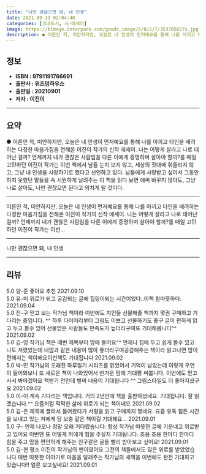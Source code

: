 ```yaml
---
title: "나만 괜찮으면 돼, 내 인생"
date: 2021-09-13 02:04:40
categories: [국내도서, 시-에세이]
image: https://bimage.interpark.com/goods_image/5/0/2/7/353705027s.jpg
description: ● 어른인 척, 미안하지만, 오늘은 내 인생이 먼저예요를 통해 나를 아끼고 타인을 배려하는 다정한 마음가짐을 전해온 이진이 작가의 신작 에세이. 나는 어떻게 살라고 나로 태어난 걸까? 언제까지 내가 괜찮은 사람임을 다른 이에게 증명하며 살아야 할까?를 매일 고민하던 이진이 작가는 이번
---
```


## **정보**

- **ISBN : 9791191766691**
- **출판사 : 위즈덤하우스**
- **출판일 : 20210901**
- **저자 : 이진이**

------



## **요약**

●  어른인 척, 미안하지만, 오늘은 내 인생이 먼저예요를 통해 나를 아끼고 타인을 배려하는 다정한 마음가짐을 전해온 이진이 작가의 신작 에세이. 나는 어떻게 살라고 나로 태어난 걸까? 언제까지 내가 괜찮은 사람임을 다른 이에게 증명하며 살아야 할까?를 매일 고민하던 이진이 작가는 이번 책에서 남들 눈치 보지 않고, 세상의 잣대에 휘둘리지 않고, 그냥 내 인생을 사랑하기로 했다고 선언하고 있다. 남들에게 사랑받고 싶어서 그동안 하지 못했던 말들을 속 시원하게 날려주는 이 책을 읽다 보면 애써 바꾸지 않아도, 그냥 나로 살아도, 나만 괜찮으면 된다고 외치게 될 것이다.

------

어른인 척, 미안하지만, 오늘은 내 인생이 먼저예요를 통해 나를 아끼고 타인을 배려하는 다정한 마음가짐을 전해온 이진이 작가의 신작 에세이. 나는 어떻게 살라고 나로 태어난 걸까? 언제까지 내가 괜찮은 사람임을 다른 이에게 증명하며 살아야 할까?를 매일 고민하던 이진이 작가는 이번... 

------


나만 괜찮으면 돼, 내 인생 

------


## **리뷰** 

5.0 양-준 좋아요 추천 2021.09.10 <br/>5.0 유-미 위로가 되고 공감되는 글에 힐링이되는 시간이었다..이책 참따뜻하다.  2021.09.04 <br/>5.0 전-구 믿고 보는 작가님 책이라 이번에도 지인들 선물해줄 책까지 몇권 구매하고 기다리는 중입니다. ^^ 하루 다이어리부터 그림도 이쁘고 선물하기도 좋구 글이 편하게 읽고 두고 볼수 있어 선물받은 사람들도 만족도가 높더라구여또 기대해봅니다^^ 2021.09.02 <br/>5.0 김-영 작가님 책은 매번 제목부터 맘에 들어요^^ 언제나 집에 두고 쉽게 볼수 있고 나도 저랬었는데 내맘과 같은 내용이 많아 좋더라구여공감해주는 책이라 읽고나면 맘이 편해지는 책이에요이번책도 기대됩니다 2021.09.02 <br/>5.0 박-민 작가님의 오래전 하루일기 시리즈를 읽었어서 기억이 남았는데 이렇게 우연이 들어와보니 또 새로운 책이 나와있어서 반가운 맘에 기대평 써봅니다. 이번에도 믿고 사서 봐야겠어요 책받기 전인데 벌써 내용이 기대됩니다 ^^ 그림스타일도 더 좋아지셨구요 2021.09.02 <br/>5.0 이-이 계속 기다리는 책입니다. 거의 2년만에 책을 출판하셨네요. 기대됩니다. 잘 읽겠습니다.^^ 요즘처럼 퍽퍽한 삶에 위로가 되는 책이네요 2021.09.02 <br/>5.0 김-은 제목에 끌려서 들어왔다가 서평을 읽고 구매까지 했네요. 요즘 유독 힘든 시간을 보내고 있는 저에게 당 보충 같은 책이길 기대해요... 2021.09.01 <br/>5.0 구- 언제 나오나 정말 오래 기다렸습니다. 항상 작가님 따뜻한 글에 기운내고 위로받고 있어요 이번엔 또 어떻게 저에게 힘을 주실지 기대됩니다. 조용 조용 한마디 한마디 힘을 주고 맘을 편안하게 해주는 친구같은 글들 빨리 받아보고 싶어요! 2021.09.01 <br/>5.0 김-현 평소 이진이 작가님의 팬이였어요 그전의 책들에서도 많은 위로를 받았었습니다 매번 따뜻한 이야기로 마음을 달래주는 작가님의 새책을 이번에도 완전 기대하고 있습니다!! 얼른 보고싶네요! 2021.09.01 <br/>